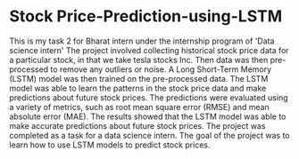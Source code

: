 # Stock Price-Prediction-using-LSTM
This is my task 2 for Bharat intern under the internship program of 'Data science intern'
The project involved collecting historical stock price data for a particular stock, in that we take tesla stocks Inc.
Then data was then pre-processed to remove any outliers or noise.
A Long Short-Term Memory (LSTM) model was then trained on the pre-processed data.
The LSTM model was able to learn the patterns in the stock price data and make predictions about future stock prices.
The predictions were evaluated using a variety of metrics, such as root mean square error (RMSE) and mean absolute error (MAE).
The results showed that the LSTM model was able to make accurate predictions about future stock prices.
The project was completed as a task for a data science intern. The goal of the project was to learn how to use LSTM models to predict stock prices. 
